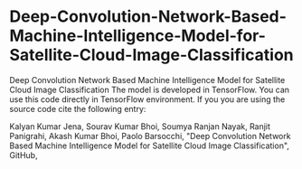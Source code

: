 # Deep-Convolution-Network-Based-Machine-Intelligence-Model-for-Satellite-Cloud-Image-Classification
Deep Convolution Network Based Machine Intelligence Model for Satellite Cloud Image Classification
The model is developed in TensorFlow. You can use this code directly in TensorFlow environment. 
If you you are using the source code cite the following entry:

Kalyan Kumar Jena, Sourav Kumar Bhoi, Soumya Ranjan Nayak, Ranjit Panigrahi, Akash Kumar Bhoi, Paolo Barsocchi, "Deep Convolution Network Based Machine Intelligence Model for Satellite Cloud Image Classification", GitHub, 

